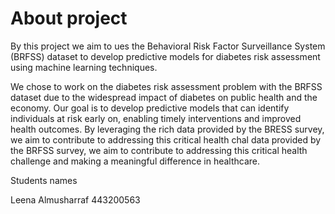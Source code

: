 # About project


By this project we aim to ues the Behavioral Risk Factor Surveillance System (BRFSS) dataset to develop predictive models for diabetes risk assessment using machine learning techniques.

We chose to work on the diabetes risk assessment problem with the BRFSS dataset due to the widespread impact of diabetes on public health and the economy. Our goal is to develop predictive models that can identify individuals at risk early on, enabling timely interventions and improved health outcomes. By leveraging the rich data provided by the BRESS survey, we aim to contribute to addressing this critical health chal
data provided by the BRFSS survey, we aim to contribute to addressing this critical health challenge and making a meaningful difference in healthcare.

Students names

Leena Almusharraf 443200563
